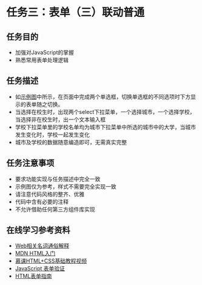 # 任务三：表单（三）联动普通

## 任务目的
* 加强对JavaScript的掌握
* 熟悉常用表单处理逻辑
## 任务描述
* 如[示例图][1]中所示，在页面中完成两个单选框，切换单选框的不同选项时下方显示的表单随之切换。
* 当选择在校生时，出现两个select下拉菜单，一个选择城市，一个选择学校，当选择非在校生时，出一个文本输入框
* 学校下拉菜单里的学校名单均为城市下拉菜单中所选的城市中的大学，当城市发生变化时，学校一起发生变化
* 城市及学校的数据随意编造即可，无需真实完整
## 任务注意事项
* 要求功能实现与任务描述中完全一致
* 示例图仅为参考，样式不需要完全实现一致
* 请注意代码风格的整齐、优雅
* 代码中含有必要的注释
* 不允许借助任何第三方组件库实现
## 在线学习参考资料
-  [Web相关名词通俗解释][2]
-  [MDN HTML入门][3]
-  [慕课HTML+CSS基础教程视频][4]
-  [JavaScript 表单验证][5]
 - [HTML表单指南][6]


  [1]: http://7xrp04.com1.z0.glb.clouddn.com/task_2_31_1.jpg
  [2]: https://www.zhihu.com/question/22689579
  [3]: https://developer.mozilla.org/zh-CN/docs/Web/Guide/HTML/Introduction
  [4]: http://www.imooc.com/learn/9
  [5]: http://www.w3school.com.cn/js/js_form_validation.asp
  [6]: https://developer.mozilla.org/zh-CN/docs/Web/Guide/HTML/Forms